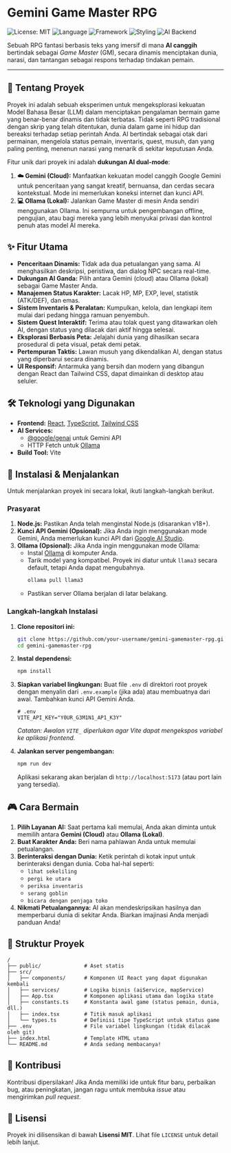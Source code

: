 # Gemini Game Master RPG

![License: MIT](https://img.shields.io/badge/License-MIT-yellow.svg) ![Language](https://img.shields.io/badge/language-TypeScript-blue.svg) ![Framework](https://img.shields.io/badge/framework-React-61DAFB.svg) ![Styling](https://img.shields.io/badge/styling-Tailwind_CSS-38B2AC.svg) ![AI Backend](https://img.shields.io/badge/AI-Gemini_|_Ollama-purple.svg)

Sebuah RPG fantasi berbasis teks yang imersif di mana **AI canggih** bertindak sebagai *Game Master* (GM), secara dinamis menciptakan dunia, narasi, dan tantangan sebagai respons terhadap tindakan pemain.



---

## 📖 Tentang Proyek

Proyek ini adalah sebuah eksperimen untuk mengeksplorasi kekuatan Model Bahasa Besar (LLM) dalam menciptakan pengalaman bermain game yang benar-benar dinamis dan tidak terbatas. Tidak seperti RPG tradisional dengan skrip yang telah ditentukan, dunia dalam game ini hidup dan bereaksi terhadap setiap perintah Anda. AI bertindak sebagai otak dari permainan, mengelola status pemain, inventaris, quest, musuh, dan yang paling penting, menenun narasi yang menarik di sekitar keputusan Anda.

Fitur unik dari proyek ini adalah **dukungan AI dual-mode**:
1.  **☁️ Gemini (Cloud):** Manfaatkan kekuatan model canggih Google Gemini untuk penceritaan yang sangat kreatif, bernuansa, dan cerdas secara kontekstual. Mode ini memerlukan koneksi internet dan kunci API.
2.  **💻 Ollama (Lokal):** Jalankan Game Master di mesin Anda sendiri menggunakan Ollama. Ini sempurna untuk pengembangan offline, pengujian, atau bagi mereka yang lebih menyukai privasi dan kontrol penuh atas model AI mereka.

## ✨ Fitur Utama

-   **Penceritaan Dinamis:** Tidak ada dua petualangan yang sama. AI menghasilkan deskripsi, peristiwa, dan dialog NPC secara real-time.
-   **Dukungan AI Ganda:** Pilih antara Gemini (cloud) atau Ollama (lokal) sebagai Game Master Anda.
-   **Manajemen Status Karakter:** Lacak HP, MP, EXP, level, statistik (ATK/DEF), dan emas.
-   **Sistem Inventaris & Peralatan:** Kumpulkan, kelola, dan lengkapi item mulai dari pedang hingga ramuan penyembuh.
-   **Sistem Quest Interaktif:** Terima atau tolak quest yang ditawarkan oleh AI, dengan status yang dilacak dari aktif hingga selesai.
-   **Eksplorasi Berbasis Peta:** Jelajahi dunia yang dihasilkan secara prosedural di peta visual, petak demi petak.
-   **Pertempuran Taktis:** Lawan musuh yang dikendalikan AI, dengan status yang diperbarui secara dinamis.
-   **UI Responsif:** Antarmuka yang bersih dan modern yang dibangun dengan React dan Tailwind CSS, dapat dimainkan di desktop atau seluler.

## 🛠️ Teknologi yang Digunakan

-   **Frontend:** [React](https://reactjs.org/), [TypeScript](https://www.typescriptlang.org/), [Tailwind CSS](https://tailwindcss.com/)
-   **AI Services:**
    -   [@google/genai](https://www.npmjs.com/package/@google/genai) untuk Gemini API
    -   HTTP Fetch untuk [Ollama](https://ollama.com/)
-   **Build Tool:** Vite

## 🚀 Instalasi & Menjalankan

Untuk menjalankan proyek ini secara lokal, ikuti langkah-langkah berikut.

### Prasyarat

1.  **Node.js:** Pastikan Anda telah menginstal Node.js (disarankan v18+).
2.  **Kunci API Gemini (Opsional):** Jika Anda ingin menggunakan mode Gemini, Anda memerlukan kunci API dari [Google AI Studio](https://aistudio.google.com/app/apikey).
3.  **Ollama (Opsional):** Jika Anda ingin menggunakan mode Ollama:
    -   Instal [Ollama](https://ollama.com/) di komputer Anda.
    -   Tarik model yang kompatibel. Proyek ini diatur untuk `llama3` secara default, tetapi Anda dapat mengubahnya.
        ```bash
        ollama pull llama3
        ```
    -   Pastikan server Ollama berjalan di latar belakang.

### Langkah-langkah Instalasi

1.  **Clone repositori ini:**
    ```bash
    git clone https://github.com/your-username/gemini-gamemaster-rpg.git
    cd gemini-gamemaster-rpg
    ```

2.  **Instal dependensi:**
    ```bash
    npm install
    ```

3.  **Siapkan variabel lingkungan:**
    Buat file `.env` di direktori root proyek dengan menyalin dari `.env.example` (jika ada) atau membuatnya dari awal. Tambahkan kunci API Gemini Anda.
    ```
    # .env
    VITE_API_KEY="Y0UR_G3M1N1_AP1_K3Y"
    ```
    *Catatan: Awalan `VITE_` diperlukan agar Vite dapat mengekspos variabel ke aplikasi frontend.*

4.  **Jalankan server pengembangan:**
    ```bash
    npm run dev
    ```
    Aplikasi sekarang akan berjalan di `http://localhost:5173` (atau port lain yang tersedia).

## 🎮 Cara Bermain

1.  **Pilih Layanan AI:** Saat pertama kali memulai, Anda akan diminta untuk memilih antara **Gemini (Cloud)** atau **Ollama (Lokal)**.
2.  **Buat Karakter Anda:** Beri nama pahlawan Anda untuk memulai petualangan.
3.  **Berinteraksi dengan Dunia:** Ketik perintah di kotak input untuk berinteraksi dengan dunia. Coba hal-hal seperti:
    -   `lihat sekeliling`
    -   `pergi ke utara`
    -   `periksa inventaris`
    -   `serang goblin`
    -   `bicara dengan penjaga toko`
4.  **Nikmati Petualangannya:** AI akan mendeskripsikan hasilnya dan memperbarui dunia di sekitar Anda. Biarkan imajinasi Anda menjadi panduan Anda!

## 📂 Struktur Proyek

```
/
├── public/              # Aset statis
├── src/
│   ├── components/      # Komponen UI React yang dapat digunakan kembali
│   ├── services/        # Logika bisnis (aiService, mapService)
│   ├── App.tsx          # Komponen aplikasi utama dan logika state
│   ├── constants.ts     # Konstanta awal game (status pemain, dunia, dll.)
│   ├── index.tsx        # Titik masuk aplikasi
│   └── types.ts         # Definisi tipe TypeScript untuk status game
├── .env                 # File variabel lingkungan (tidak dilacak oleh git)
├── index.html           # Template HTML utama
└── README.md            # Anda sedang membacanya!
```

## 🤝 Kontribusi

Kontribusi dipersilakan! Jika Anda memiliki ide untuk fitur baru, perbaikan bug, atau peningkatan, jangan ragu untuk membuka *issue* atau mengirimkan *pull request*.

## 📜 Lisensi

Proyek ini dilisensikan di bawah **Lisensi MIT**. Lihat file `LICENSE` untuk detail lebih lanjut.
